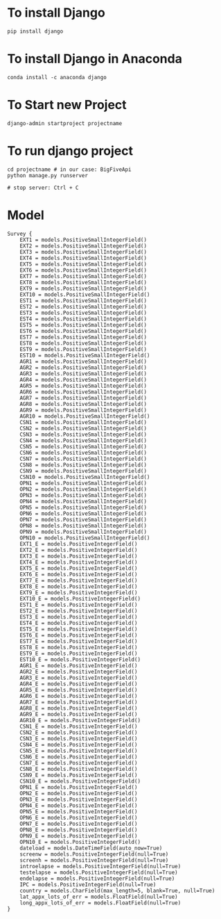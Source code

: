 
# To install Django

    pip install django

# To install Django in Anaconda

    conda install -c anaconda django

# To Start new Project

    django-admin startproject projectname

# To run django project

    cd projectname # in our case: BigFiveApi
    python manage.py runserver

    # stop server: Ctrl + C

# Model

    Survey {
        EXT1 = models.PositiveSmallIntegerField()
        EXT2 = models.PositiveSmallIntegerField()
        EXT3 = models.PositiveSmallIntegerField()
        EXT4 = models.PositiveSmallIntegerField()
        EXT5 = models.PositiveSmallIntegerField()
        EXT6 = models.PositiveSmallIntegerField()
        EXT7 = models.PositiveSmallIntegerField()
        EXT8 = models.PositiveSmallIntegerField()
        EXT9 = models.PositiveSmallIntegerField()
        EXT10 = models.PositiveSmallIntegerField()
        EST1 = models.PositiveSmallIntegerField()
        EST2 = models.PositiveSmallIntegerField()
        EST3 = models.PositiveSmallIntegerField()
        EST4 = models.PositiveSmallIntegerField()
        EST5 = models.PositiveSmallIntegerField()
        EST6 = models.PositiveSmallIntegerField()
        EST7 = models.PositiveSmallIntegerField()
        EST8 = models.PositiveSmallIntegerField()
        EST9 = models.PositiveSmallIntegerField()
        EST10 = models.PositiveSmallIntegerField()
        AGR1 = models.PositiveSmallIntegerField()
        AGR2 = models.PositiveSmallIntegerField()
        AGR3 = models.PositiveSmallIntegerField()
        AGR4 = models.PositiveSmallIntegerField()
        AGR5 = models.PositiveSmallIntegerField()
        AGR6 = models.PositiveSmallIntegerField()
        AGR7 = models.PositiveSmallIntegerField()
        AGR8 = models.PositiveSmallIntegerField()
        AGR9 = models.PositiveSmallIntegerField()
        AGR10 = models.PositiveSmallIntegerField()
        CSN1 = models.PositiveSmallIntegerField()
        CSN2 = models.PositiveSmallIntegerField()
        CSN3 = models.PositiveSmallIntegerField()
        CSN4 = models.PositiveSmallIntegerField()
        CSN5 = models.PositiveSmallIntegerField()
        CSN6 = models.PositiveSmallIntegerField()
        CSN7 = models.PositiveSmallIntegerField()
        CSN8 = models.PositiveSmallIntegerField()
        CSN9 = models.PositiveSmallIntegerField()
        CSN10 = models.PositiveSmallIntegerField()
        OPN1 = models.PositiveSmallIntegerField()
        OPN2 = models.PositiveSmallIntegerField()
        OPN3 = models.PositiveSmallIntegerField()
        OPN4 = models.PositiveSmallIntegerField()
        OPN5 = models.PositiveSmallIntegerField()
        OPN6 = models.PositiveSmallIntegerField()
        OPN7 = models.PositiveSmallIntegerField()
        OPN8 = models.PositiveSmallIntegerField()
        OPN9 = models.PositiveSmallIntegerField()
        OPN10 = models.PositiveSmallIntegerField()
        EXT1_E = models.PositiveIntegerField()
        EXT2_E = models.PositiveIntegerField()
        EXT3_E = models.PositiveIntegerField()
        EXT4_E = models.PositiveIntegerField()
        EXT5_E = models.PositiveIntegerField()
        EXT6_E = models.PositiveIntegerField()
        EXT7_E = models.PositiveIntegerField()
        EXT8_E = models.PositiveIntegerField()
        EXT9_E = models.PositiveIntegerField()
        EXT10_E = models.PositiveIntegerField()
        EST1_E = models.PositiveIntegerField()
        EST2_E = models.PositiveIntegerField()
        EST3_E = models.PositiveIntegerField()
        EST4_E = models.PositiveIntegerField()
        EST5_E = models.PositiveIntegerField()
        EST6_E = models.PositiveIntegerField()
        EST7_E = models.PositiveIntegerField()
        EST8_E = models.PositiveIntegerField()
        EST9_E = models.PositiveIntegerField()
        EST10_E = models.PositiveIntegerField()
        AGR1_E = models.PositiveIntegerField()
        AGR2_E = models.PositiveIntegerField()
        AGR3_E = models.PositiveIntegerField()
        AGR4_E = models.PositiveIntegerField()
        AGR5_E = models.PositiveIntegerField()
        AGR6_E = models.PositiveIntegerField()
        AGR7_E = models.PositiveIntegerField()
        AGR8_E = models.PositiveIntegerField()
        AGR9_E = models.PositiveIntegerField()
        AGR10_E = models.PositiveIntegerField()
        CSN1_E = models.PositiveIntegerField()
        CSN2_E = models.PositiveIntegerField()
        CSN3_E = models.PositiveIntegerField()
        CSN4_E = models.PositiveIntegerField()
        CSN5_E = models.PositiveIntegerField()
        CSN6_E = models.PositiveIntegerField()
        CSN7_E = models.PositiveIntegerField()
        CSN8_E = models.PositiveIntegerField()
        CSN9_E = models.PositiveIntegerField()
        CSN10_E = models.PositiveIntegerField()
        OPN1_E = models.PositiveIntegerField()
        OPN2_E = models.PositiveIntegerField()
        OPN3_E = models.PositiveIntegerField()
        OPN4_E = models.PositiveIntegerField()
        OPN5_E = models.PositiveIntegerField()
        OPN6_E = models.PositiveIntegerField()
        OPN7_E = models.PositiveIntegerField()
        OPN8_E = models.PositiveIntegerField()
        OPN9_E = models.PositiveIntegerField()
        OPN10_E = models.PositiveIntegerField()
        dateload = models.DateTimeField(auto_now=True)
        screenw = models.PositiveIntegerField(null=True)
        screenh = models.PositiveIntegerField(null=True)
        introelapse = models.PositiveIntegerField(null=True)
        testelapse = models.PositiveIntegerField(null=True)
        endelapse = models.PositiveIntegerField(null=True)
        IPC = models.PositiveIntegerField(null=True)
        country = models.CharField(max_length=5, blank=True, null=True)
        lat_appx_lots_of_err = models.FloatField(null=True)
        long_appx_lots_of_err = models.FloatField(null=True)
    }